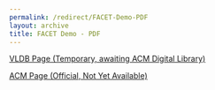 ```yaml
---
permalink: /redirect/FACET-Demo-PDF
layout: archive
title: FACET Demo - PDF
---
```


<a href="https://www.vldb.org/pvldb/volumes/17/paper/Counterfactual%20Explanation%20Analytics%3A%20Empowering%20Lay%20Users%20to%20Take%20Action%20Against%20Consequential%20Automated%20Decisions">VLDB Page (Temporary, awaiting ACM Digital Library)</a>

<a href="https://doi.org/10.14778/3685800.3685872">ACM Page (Official, Not Yet Available)</a>

<!-- <a href="/files/FACET-Demo/FACET-Demo-VLDB-2024.pdf">This Site (Unofficial, No Paywall)</a> -->
